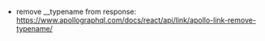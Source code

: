 - remove __typename from response: https://www.apollographql.com/docs/react/api/link/apollo-link-remove-typename/